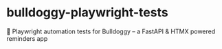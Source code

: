 # bulldoggy-playwright-tests
🐶 Playwright automation tests for Bulldoggy – a FastAPI &amp; HTMX powered reminders app
